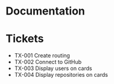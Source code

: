 # Documentation

# Tickets
- TX-001 Create routing
- TX-002 Connect to GitHub
- TX-003 Display users on cards
- TX-004 Display repositories on cards
